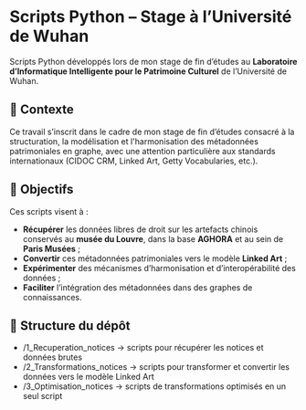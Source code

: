 # Scripts Python – Stage à l’Université de Wuhan
Scripts Python développés lors de mon stage de fin d’études au **Laboratoire d’Informatique Intelligente pour le Patrimoine Culturel** de l’Université de Wuhan.

## 📖 Contexte
Ce travail s’inscrit dans le cadre de mon stage de fin d’études consacré à la structuration, la modélisation et l'harmonisation des métadonnées patrimoniales en graphe, avec une attention particulière aux standards internationaux (CIDOC CRM, Linked Art, Getty Vocabularies, etc.).

## 🎯 Objectifs
Ces scripts visent à :
- **Récupérer** les données libres de droit sur les artefacts chinois conservés au **musée du Louvre**, dans la base **AGHORA** et au sein de **Paris Musées** ;  
- **Convertir** ces métadonnées patrimoniales vers le modèle **Linked Art** ;  
- **Expérimenter** des mécanismes d’harmonisation et d’interopérabilité des données ;  
- **Faciliter** l’intégration des métadonnées dans des graphes de connaissances.  

## 📂 Structure du dépôt
- /1_Recuperation_notices → scripts pour récupérer les notices et données brutes
- /2_Transformations_notices → scripts pour transformer et convertir les données vers le modèle Linked Art
- /3_Optimisation_notices → scripts de transformations optimisés en un seul script

